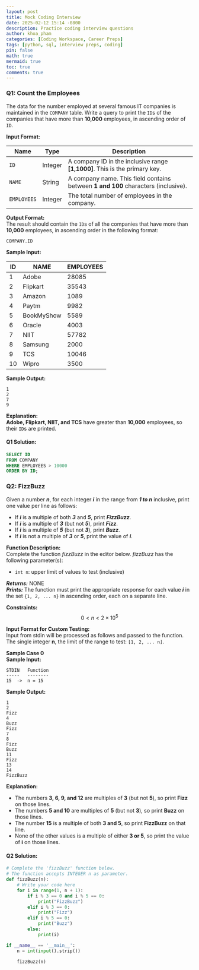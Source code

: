 ```yaml
---
layout: post
title: Mock Coding Interview
date: 2025-02-12 15:14 -0800
description: Practice coding interview questions
author: khoa_pham
categories: [Coding Workspace, Career Preps]
tags: [python, sql, interview preps, coding]
pin: false
math: true
mermaid: true
toc: true
comments: true
---
```


### Q1: Count the Employees   
The data for the number employed at several famous IT companies is maintained in the `COMPANY` table. Write a query to print the `ID`s of the companies that have more than **10,000** employees, in ascending order of `ID`.

**Input Format:**   

| Name        | Type    | Description |
|-------------|---------|-------------|
| `ID`        | Integer | A company ID in the inclusive range **[1,1000]**. This is the primary key. |
| `NAME`      | String  | A company name. This field contains between **1 and 100** characters (inclusive). |
| `EMPLOYEES` | Integer | The total number of employees in the company. |

**Output Format:**  
The result should contain the `ID`s of all the companies that have more than **10,000** employees, in ascending order in the following format:
```
COMPANY.ID
```

**Sample Input:**    

| ID | NAME       | EMPLOYEES |  
|----|------------|-----------|  
| 1  | Adobe      | 28085     |
| 2  | Flipkart   | 35543     |
| 3  | Amazon     | 1089      |
| 4  | Paytm      | 9982      |
| 5  | BookMyShow | 5589      |
| 6  | Oracle     | 4003      |
| 7  | NIIT       | 57782     |
| 8  | Samsung    | 2000      |
| 9  | TCS        | 10046     |
| 10 | Wipro      | 3500      |  

**Sample Output:**
```
1
2
7
9
```

**Explanation:**  
**Adobe, Flipkart, NIIT, and TCS** have greater than **10,000** employees, so their `ID`s are printed.


#### Q1 Solution:

```sql
SELECT ID
FROM COMPANY
WHERE EMPLOYEES > 10000
ORDER BY ID;
```




### Q2: FizzBuzz

Given a number ***n***, for each integer ***i*** in the range from ***1 to n*** inclusive, print one value per line as follows:  
- If ***i*** is a multiple of both ***3*** and ***5***, print ***FizzBuzz***.
- If ***i*** is a multiple of ***3*** (but not ***5***), print ***Fizz***.
- If ***i*** is a multiple of ***5*** (but not ***3***), print ***Buzz***.
- If ***i*** is not a multiple of ***3*** or ***5***, print the value of ***i***.

**Function Description:**  
Complete the function *fizzBuzz* in the editor below.
*fizzBuzz* has the following parameter(s):  
   - `int n`: upper limit of values to test (inclusive)

***Returns:*** NONE  
***Prints:*** The function must print the appropriate response for each value ***i*** in the set `{1, 2, ... n}` in ascending order, each on a separate line.



**Constraints:**  
$$ 0 < n < 2 \times 10^5 $$

**Input Format for Custom Testing:**   
Input from stdin will be processed as follows and passed to the function.   
The single integer **n**, the limit of the range to test: `[1, 2, ... n]`.

**Sample Case 0**   
**Sample Input:**  
```
STDIN   Function
-----   --------
15  ->  n = 15
```

**Sample Output:**  
```
1
2
Fizz
4
Buzz
Fizz
7
8
Fizz
Buzz
11
Fizz
13
14
FizzBuzz
```

**Explanation:**  
- The numbers **3, 6, 9, and 12** are multiples of **3** (but not **5**), so print **Fizz** on those lines.
- The numbers **5 and 10** are multiples of **5** (but not **3**), so print **Buzz** on those lines.
- The number **15** is a multiple of both **3 and 5**, so print **FizzBuzz** on that line.
- None of the other values is a multiple of either **3 or 5**, so print the value of **i** on those lines.


#### Q2 Solution:

```python
# Complete the 'fizzBuzz' function below.
# The function accepts INTEGER n as parameter.
def fizzBuzz(n):
    # Write your code here
    for i in range(1, n + 1):
        if i % 3 == 0 and i % 5 == 0:
            print("FizzBuzz")
        elif i % 3 == 0:
            print("Fizz")
        elif i % 5 == 0:
            print("Buzz")
        else:
            print(i)

if __name__ == '__main__':
    n = int(input().strip())

    fizzBuzz(n)
```